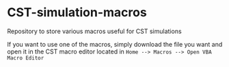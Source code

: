 # CST-simulation-macros
Repository to store various macros useful for CST simulations

If you want to use one of the macros, simply download the file you want and open it in the CST macro editor located in `Home --> Macros --> Open VBA Macro Editor`
